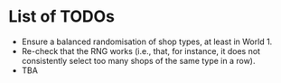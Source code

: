 # List of TODOs

* Ensure a balanced randomisation of shop types, at least in World 1.
* Re-check that the RNG works (i.e., that, for instance, it does not consistently select too many shops of the same type in a row).
* TBA
